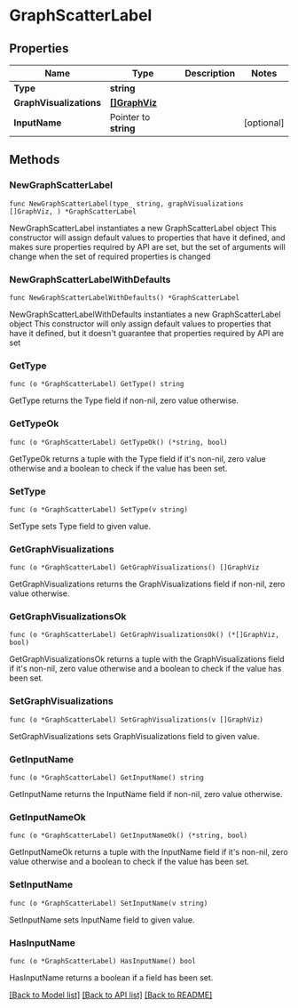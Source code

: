 # GraphScatterLabel

## Properties

Name | Type | Description | Notes
------------ | ------------- | ------------- | -------------
**Type** | **string** |  | 
**GraphVisualizations** | [**[]GraphViz**](GraphViz.md) |  | 
**InputName** | Pointer to **string** |  | [optional] 

## Methods

### NewGraphScatterLabel

`func NewGraphScatterLabel(type_ string, graphVisualizations []GraphViz, ) *GraphScatterLabel`

NewGraphScatterLabel instantiates a new GraphScatterLabel object
This constructor will assign default values to properties that have it defined,
and makes sure properties required by API are set, but the set of arguments
will change when the set of required properties is changed

### NewGraphScatterLabelWithDefaults

`func NewGraphScatterLabelWithDefaults() *GraphScatterLabel`

NewGraphScatterLabelWithDefaults instantiates a new GraphScatterLabel object
This constructor will only assign default values to properties that have it defined,
but it doesn't guarantee that properties required by API are set

### GetType

`func (o *GraphScatterLabel) GetType() string`

GetType returns the Type field if non-nil, zero value otherwise.

### GetTypeOk

`func (o *GraphScatterLabel) GetTypeOk() (*string, bool)`

GetTypeOk returns a tuple with the Type field if it's non-nil, zero value otherwise
and a boolean to check if the value has been set.

### SetType

`func (o *GraphScatterLabel) SetType(v string)`

SetType sets Type field to given value.


### GetGraphVisualizations

`func (o *GraphScatterLabel) GetGraphVisualizations() []GraphViz`

GetGraphVisualizations returns the GraphVisualizations field if non-nil, zero value otherwise.

### GetGraphVisualizationsOk

`func (o *GraphScatterLabel) GetGraphVisualizationsOk() (*[]GraphViz, bool)`

GetGraphVisualizationsOk returns a tuple with the GraphVisualizations field if it's non-nil, zero value otherwise
and a boolean to check if the value has been set.

### SetGraphVisualizations

`func (o *GraphScatterLabel) SetGraphVisualizations(v []GraphViz)`

SetGraphVisualizations sets GraphVisualizations field to given value.


### GetInputName

`func (o *GraphScatterLabel) GetInputName() string`

GetInputName returns the InputName field if non-nil, zero value otherwise.

### GetInputNameOk

`func (o *GraphScatterLabel) GetInputNameOk() (*string, bool)`

GetInputNameOk returns a tuple with the InputName field if it's non-nil, zero value otherwise
and a boolean to check if the value has been set.

### SetInputName

`func (o *GraphScatterLabel) SetInputName(v string)`

SetInputName sets InputName field to given value.

### HasInputName

`func (o *GraphScatterLabel) HasInputName() bool`

HasInputName returns a boolean if a field has been set.


[[Back to Model list]](../README.md#documentation-for-models) [[Back to API list]](../README.md#documentation-for-api-endpoints) [[Back to README]](../README.md)


